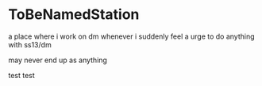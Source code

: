 # ToBeNamedStation
a place where i work on dm whenever i suddenly feel a urge to do anything with ss13/dm

may never end up as anything

test
test